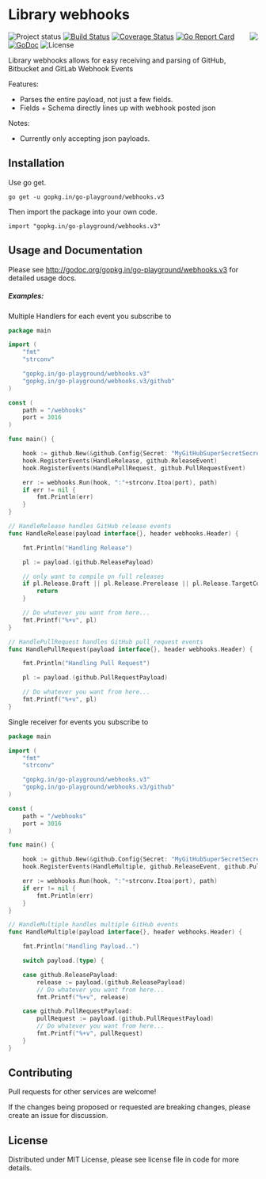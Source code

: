 Library webhooks
================
<img align="right" src="https://raw.githubusercontent.com/go-playground/webhooks/v3/logo.png">![Project status](https://img.shields.io/badge/version-3.13.0-green.svg)
[![Build Status](https://travis-ci.org/go-playground/webhooks.svg?branch=v3)](https://travis-ci.org/go-playground/webhooks)
[![Coverage Status](https://coveralls.io/repos/go-playground/webhooks/badge.svg?branch=v3&service=github)](https://coveralls.io/github/go-playground/webhooks?branch=v3)
[![Go Report Card](https://goreportcard.com/badge/go-playground/webhooks)](https://goreportcard.com/report/go-playground/webhooks)
[![GoDoc](https://godoc.org/gopkg.in/go-playground/webhooks.v3?status.svg)](https://godoc.org/gopkg.in/go-playground/webhooks.v3)
![License](https://img.shields.io/dub/l/vibe-d.svg)

Library webhooks allows for easy receiving and parsing of GitHub, Bitbucket and GitLab Webhook Events

Features:

* Parses the entire payload, not just a few fields.
* Fields + Schema directly lines up with webhook posted json

Notes:

* Currently only accepting json payloads.

Installation
------------

Use go get.

```shell
go get -u gopkg.in/go-playground/webhooks.v3
```

Then import the package into your own code.

	import "gopkg.in/go-playground/webhooks.v3"

Usage and Documentation
------

Please see http://godoc.org/gopkg.in/go-playground/webhooks.v3 for detailed usage docs.

##### Examples:

Multiple Handlers for each event you subscribe to
```go
package main

import (
	"fmt"
	"strconv"

	"gopkg.in/go-playground/webhooks.v3"
	"gopkg.in/go-playground/webhooks.v3/github"
)

const (
	path = "/webhooks"
	port = 3016
)

func main() {

	hook := github.New(&github.Config{Secret: "MyGitHubSuperSecretSecrect...?"})
	hook.RegisterEvents(HandleRelease, github.ReleaseEvent)
	hook.RegisterEvents(HandlePullRequest, github.PullRequestEvent)

	err := webhooks.Run(hook, ":"+strconv.Itoa(port), path)
	if err != nil {
		fmt.Println(err)
	}
}

// HandleRelease handles GitHub release events
func HandleRelease(payload interface{}, header webhooks.Header) {

	fmt.Println("Handling Release")

	pl := payload.(github.ReleasePayload)

	// only want to compile on full releases
	if pl.Release.Draft || pl.Release.Prerelease || pl.Release.TargetCommitish != "master" {
		return
	}

	// Do whatever you want from here...
	fmt.Printf("%+v", pl)
}

// HandlePullRequest handles GitHub pull_request events
func HandlePullRequest(payload interface{}, header webhooks.Header) {

	fmt.Println("Handling Pull Request")

	pl := payload.(github.PullRequestPayload)

	// Do whatever you want from here...
	fmt.Printf("%+v", pl)
}
```

Single receiver for events you subscribe to
```go
package main

import (
	"fmt"
	"strconv"

	"gopkg.in/go-playground/webhooks.v3"
	"gopkg.in/go-playground/webhooks.v3/github"
)

const (
	path = "/webhooks"
	port = 3016
)

func main() {

	hook := github.New(&github.Config{Secret: "MyGitHubSuperSecretSecrect...?"})
	hook.RegisterEvents(HandleMultiple, github.ReleaseEvent, github.PullRequestEvent) // Add as many as you want

	err := webhooks.Run(hook, ":"+strconv.Itoa(port), path)
	if err != nil {
		fmt.Println(err)
	}
}

// HandleMultiple handles multiple GitHub events
func HandleMultiple(payload interface{}, header webhooks.Header) {

	fmt.Println("Handling Payload..")

	switch payload.(type) {

	case github.ReleasePayload:
		release := payload.(github.ReleasePayload)
		// Do whatever you want from here...
		fmt.Printf("%+v", release)

	case github.PullRequestPayload:
		pullRequest := payload.(github.PullRequestPayload)
		// Do whatever you want from here...
		fmt.Printf("%+v", pullRequest)
	}
}
```

Contributing
------

Pull requests for other services are welcome!

If the changes being proposed or requested are breaking changes, please create an issue for discussion.

License
------
Distributed under MIT License, please see license file in code for more details.
